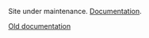 Site under maintenance. [Documentation](http://micca.readthedocs.io).




[Old documentation](ftp://ftp.fmach.it/metagenomics/micca/olddocs/index.html)